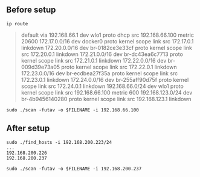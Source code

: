 ## Before setup

```
ip route
```

> default via 192.168.66.1 dev wlo1 proto dhcp src 192.168.66.100 metric 20600 
172.17.0.0/16 dev docker0 proto kernel scope link src 172.17.0.1 linkdown 
172.20.0.0/16 dev br-0182ce3e33cf proto kernel scope link src 172.20.0.1 linkdown 
172.21.0.0/16 dev br-dc43ea6c7713 proto kernel scope link src 172.21.0.1 linkdown 
172.22.0.0/16 dev br-009d39e73a05 proto kernel scope link src 172.22.0.1 linkdown 
172.23.0.0/16 dev br-ecdbea27f35a proto kernel scope link src 172.23.0.1 linkdown 
172.24.0.0/16 dev br-255aff90d75f proto kernel scope link src 172.24.0.1 linkdown 
192.168.66.0/24 dev wlo1 proto kernel scope link src 192.168.66.100 metric 600 
192.168.123.0/24 dev br-4b9456140280 proto kernel scope link src 192.168.123.1 linkdown

```
sudo ./scan -futav -o $FILENAME -i 192.168.66.100
```

## After setup

```
sudo ./find_hosts -i 192.168.200.223/24
...
192.168.200.226
192.168.200.237
```

```
sudo ./scan -futav -o $FILENAME -i 192.168.200.237
```
